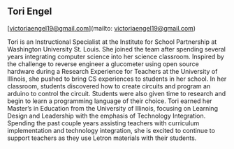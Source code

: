 ## Tori Engel

[victoriaengel19@gmail.com](mailto: victoriaengel19@gmail.com)

Tori is an Instructional Specialist at the Institute for School Partnership at Washington University St. Louis. She joined the team after spending several years integrating computer science into her science classroom. Inspired by the challenge to reverse engineer a glucometer using open source hardware during a Research Experience for Teachers at the University of Illinois, she pushed to bring CS experiences to students in her school. In her classroom, students discovered how to create circuits and program an arduino to control the circuit. Students were also given time to research and begin to learn a programming language of their choice. Tori earned her Master’s in Education from the University of Illinois, focusing on Learning Design and Leadership with the emphasis of Technology Integration. Spending the past couple years assisting teachers with curriculum implementation and technology integration, she is excited to continue to support teachers as they use Letron materials with their students.
